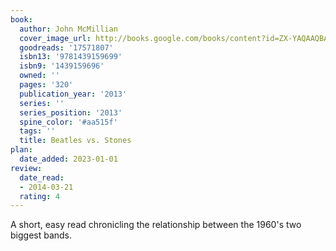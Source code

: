 ```yaml
---
book:
  author: John McMillian
  cover_image_url: http://books.google.com/books/content?id=ZX-YAQAAQBAJ&printsec=frontcover&img=1&zoom=1&edge=curl&source=gbs_api
  goodreads: '17571807'
  isbn13: '9781439159699'
  isbn9: '1439159696'
  owned: ''
  pages: '320'
  publication_year: '2013'
  series: ''
  series_position: '2013'
  spine_color: '#aa515f'
  tags: ''
  title: Beatles vs. Stones
plan:
  date_added: 2023-01-01
review:
  date_read:
  - 2014-03-21
  rating: 4
---
```


A short, easy read chronicling the relationship between the 1960's two biggest bands.
